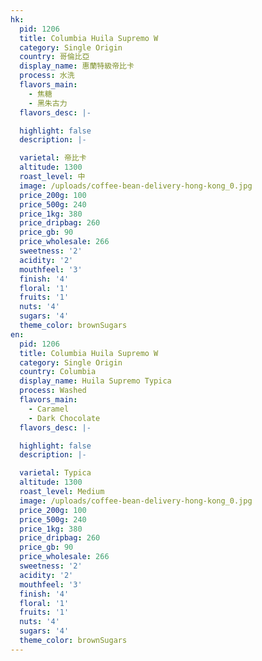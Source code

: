 ```yaml
---
hk:
  pid: 1206
  title: Columbia Huila Supremo W
  category: Single Origin
  country: 哥倫比亞
  display_name: 惠蘭特級帝比卡
  process: 水洗
  flavors_main:
    - 焦糖
    - 黑朱古力
  flavors_desc: |-

  highlight: false
  description: |-

  varietal: 帝比卡
  altitude: 1300
  roast_level: 中
  image: /uploads/coffee-bean-delivery-hong-kong_0.jpg
  price_200g: 100
  price_500g: 240
  price_1kg: 380
  price_dripbag: 260
  price_gb: 90
  price_wholesale: 266
  sweetness: '2'
  acidity: '2'
  mouthfeel: '3'
  finish: '4'
  floral: '1'
  fruits: '1'
  nuts: '4'
  sugars: '4'
  theme_color: brownSugars
en:
  pid: 1206
  title: Columbia Huila Supremo W
  category: Single Origin
  country: Columbia
  display_name: Huila Supremo Typica
  process: Washed
  flavors_main:
    - Caramel
    - Dark Chocolate
  flavors_desc: |-

  highlight: false
  description: |-

  varietal: Typica
  altitude: 1300
  roast_level: Medium
  image: /uploads/coffee-bean-delivery-hong-kong_0.jpg
  price_200g: 100
  price_500g: 240
  price_1kg: 380
  price_dripbag: 260
  price_gb: 90
  price_wholesale: 266
  sweetness: '2'
  acidity: '2'
  mouthfeel: '3'
  finish: '4'
  floral: '1'
  fruits: '1'
  nuts: '4'
  sugars: '4'
  theme_color: brownSugars
---
```

